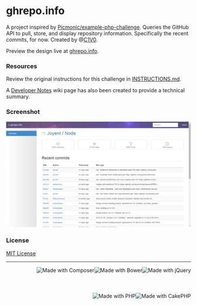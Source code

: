 # ghrepo.info

A project inspired by [Picmonic/example-php-challenge](https://github.com/Picmonic/example-php-challenge). Queries the GitHub API to pull, store, and display repository information. Specifically the recent commits, for now. Created by @[C1V0](https://www.twitter.com/c1v0).

Preview the design live at [ghrepo.info](http://ghrepo.info).

### Resources

Review the original instructions for this challenge in [INSTRUCTIONS.md](INSTRUCTIONS.md).

A [Developer Notes](https://github.com/chrisvogt/example-php-challenge/wiki/Developer-Notes) wiki page has also been created to provide a technical summary.

### Screenshot

[![Project Directory](screenshot.png)](http://chrisvogt.github.io/example-php-challenge/static/)

### License

[MIT License](LICENSE.md)

___

<img src="http://upload.wikimedia.org/wikipedia/en/9/9e/JQuery_logo.svg" alt="Made with jQuery" height="70" align="right"> <img src="http://bower.io/img/bower-logo.svg" alt="Made with Bower" height="70" align="right"> <img src="https://upload.wikimedia.org/wikipedia/commons/2/26/Logo-composer-transparent.png" alt="Made with Composer" height="70" align="right"> <img src="https://cdn.rawgit.com/chrisvogt/wowchar-info/master/webroot/img/cake-logo-smaller.png" alt="Made with CakePHP" height="70" align="right"> <img src="https://cdn.rawgit.com/chrisvogt/wowchar-info/master/webroot/img/php-med-trans.png" alt="Made with PHP" height="70" align="right">
